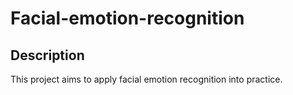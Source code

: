 # Facial-emotion-recognition

## Description
This project aims to apply facial emotion recognition into practice.